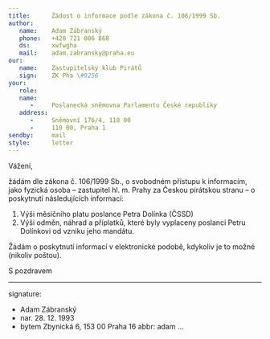 ```yaml
---
title:      Žádost o informace podle zákona č. 106/1999 Sb.
author:
   name:    Adam Zábranský
   phone:   +420 721 006 868
   ds:      xwfwgha
   mail:    adam.zabransky@praha.eu
our:
   name:    Zastupitelský klub Pirátů
   sign:    ZK Pha \#9256
your:
   role:    
   name:    
      -     Poslanecká sněmovna Parlamentu České republiky
   address:
      -     Sněmovní 176/4, 118 00
      -     110 00, Praha 1
sendby:     mail
style:      letter
---
```


Vážení,

žádám dle zákona č. 106/1999 Sb., o svobodném přístupu k informacím, jako fyzická osoba – zastupitel hl. m. Prahy za Českou pirátskou stranu – o poskytnutí následujících informací:

1. Výši měsíčního platu poslance Petra Dolínka (ČSSD)
2. Výši odměn, náhrad a příplatků, které byly vyplaceny poslanci Petru Dolínkovi od vzniku jeho mandátu.

Žádám o poskytnutí informací v elektronické podobě, kdykoliv je to možné (nikoliv poštou). 

S pozdravem

---
signature:
  - Adam Zábranský
  - nar. 28. 12. 1993
  - bytem Zbynická 6, 153 00 Praha 16
abbr:       adam
...
